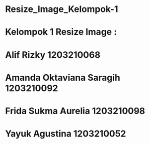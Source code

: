 # Resize_Image_Kelompok-1

# Kelompok 1 Resize Image : 
# Alif Rizky 1203210068
# Amanda Oktaviana Saragih 1203210092
# Frida Sukma Aurelia 1203210098
# Yayuk Agustina 1203210052

